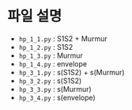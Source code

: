 # 파일 설명
* `hp_1_1.py` : S1S2 + Murmur
* `hp_1_2.py` : S1S2
* `hp_1_3.py` : Murmur
* `hp_1_4.py` : envelope
* `hp_3_1.py` : s(S1S2) + s(Murmur)
* `hp_3_2.py` : s(S1S2)
* `hp_3_3.py` : s(Murmur)
* `hp_3_4.py` : s(envelope)
